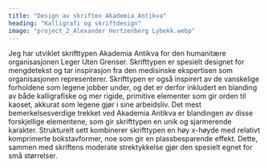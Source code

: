 ```yaml
---
title: "Design av skriften Akademia Antikva"
heading: "Kalligrafi og skriftdesign"
image: "project_2_Alexander Hertzenberg Lybekk.webp"
---
```


Jeg har utviklet skrifttypen Akademia Antikva for den humanitære organisasjonen Leger Uten Grenser. Skrifttypen er spesielt designet for mengdetekst og tar inspirasjon fra den medisinske ekspertisen som organisasjonen representerer. Skrifttypen er også inspirert av de vanskelige forholdene som legene jobber under, og det er derfor inkludert en blanding av både kalligrafiske og mer rigide, primitive elementer som gir orden til kaoset, akkurat som legene gjør i sine arbeidsliv.
Det mest bemerkelsesverdige trekket ved Akademia Antikva er blandingen av disse forskjellige elementene, som gir skrifttypen en unik og sjarmerende karakter. Strukturelt sett kombinerer skrifttypen en høy x-høyde med relativt komprimerte bokstavformer, noe som gir en plassbesparende effekt. Dette, sammen med skriftens moderate strektykkelse gjør den spesielt egnet for små størrelser.
